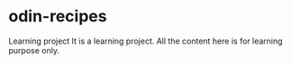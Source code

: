 # odin-recipes
Learning project
It is a learning project. All the content here is for learning purpose only.